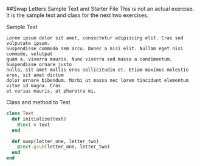 ##Swap Letters Sample Text and Starter File
This is not an actual exercise. It is the sample text and class for the next two exercises.

Sample Text
```
Lorem ipsum dolor sit amet, consectetur adipiscing elit. Cras sed vulputate ipsum.
Suspendisse commodo sem arcu. Donec a nisi elit. Nullam eget nisi commodo, volutpat
quam a, viverra mauris. Nunc viverra sed massa a condimentum. Suspendisse ornare justo
nulla, sit amet mollis eros sollicitudin et. Etiam maximus molestie eros, sit amet dictum
dolor ornare bibendum. Morbi ut massa nec lorem tincidunt elementum vitae id magna. Cras
et varius mauris, at pharetra mi.
```

Class and method to Test

```ruby
class Text
  def initialize(text)
    @text = text
  end

  def swap(letter_one, letter_two)
    @text.gsub(letter_one, letter_two)
  end
end
```
